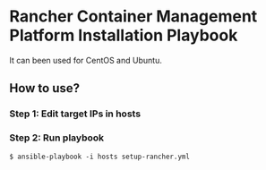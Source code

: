 # Rancher Container Management Platform Installation Playbook

It can been used for CentOS and Ubuntu.

## How to use?

### Step 1: Edit target IPs in hosts

### Step 2: Run playbook

```
$ ansible-playbook -i hosts setup-rancher.yml
```
